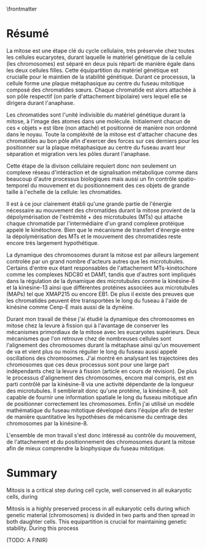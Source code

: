 \frontmatter

# Résumé

La mitose est une étape clé du cycle cellulaire, très préservée chez toutes les cellules eucaryotes, durant laquelle le matériel génétique de la cellule (les chromosomes) est séparé en deux puis réparti de manière égale dans les deux cellules filles. Cette équipartition du matériel génétique est crucialle pour le maintien de la stabilité génétique. Durant ce processus, la cellule forme une plaque métaphasique au centre du fuseau mitotique composé des chromatides sœurs. Chaque chromatide est alors attachée à son pôle respectif (on parle d'attachement bipolaire) vers lequel elle se dirigera durant l'anaphase.

Les chromatides sont l'unité indivisible du matériel génétique durant la mitose, à l'image des atomes dans une molécule. Initialement chacun de ces « objets » est libre (non attaché) et positionné de manière non ordonné dans le noyau. Toute la compléxité de la mitose est d'attacher chacune des chromatides au bon pôle afin d'exercer des forces sur ces derniers pour les positionner sur la plaque métaphasique au centre du fuseau avant leur séparation et migration vers les pôles durant l'anaphase.

Cette étape de la divison cellulaire requiert donc non seulement un complexe réseau d'intéraction et de signalisation métabolique comme dans beaucoup d'autre processus biologiques mais aussi un fin contrôle spatio-temporel du mouvement et du positionnement des ces objets de grande taille à l'echelle de la cellule: les chromatides.

Il est à ce jour clairement établi qu'une grande partie de l'énergie nécessaire au mouvement des chromatides durant la mitose provient de la dépolymérisation de l'extrémité + des microtubules (MTs) qui attache chaque chromatide par l'intermédiaire d'un grand complexe protéique appelé le kinétochore. Bien que le mécanisme de transfert d'énergie entre la dépolymérisation des MTs et le mouvement des chromatides reste encore très largement hypothétique.

La dynamique des chromosomes durant la mitose est par ailleurs largement controlée par un grand nombre d'acteurs autres que les microtubules. Certains d'entre eux étant responsables de l'attachement MTs-kinétochore comme les complexes NDC80 et DAM1, tandis que d'autres sont impliqués dans la régulation de la dynamique des microtubules comme la kinésine-8 et la kinésine-13 ainsi que différentes protéines associées aux microtubules (MAPs) tel que XMAP215 ou encore EB1. De plus il existe des preuves que les chromatides peuvent être transportées le long du fuseau à l'aide de kinésine comme Cenp-E mais aussi de la dynéine.

Durant mon travail de thèse j'ai étudié la dynamique des chromosomes en mitose chez la levure à fission qui à l'avantage de conserver les mécanismes primordiaux de la mitose avec les eucaryotes supèrieurs. Deux mécanismes que l'on retrouve chez de nombreuses cellules sont l'alignement des chromosomes durant la métaphase ainsi qu'un mouvement de va et vient plus ou moins régulier le long du fuseau aussi appelé oscillations des chromosomes. J'ai montré en analysant les trajectoires des chromosomes que ces deux processus sont pour une large part indépendants chez la levure à fission (article en cours de révision). De plus le processus d'alignement des chromosomes, encore mal compris, est en parti contrôlé par la kinésine-8 via une activité dépendante de la longueur des microtubules. Il semblerait donc qu'une protéine, la kinésine-8, soit capable de fournir une information spatiale le long du fuseau mitotique afin de positionner correctement les chromosomes. Enfin j'ai utilisé un modèle mathématique du fuseau mitotique développé dans l'équipe afin de tester de manière quantitative les hypothèses de mécanisme du centrage des chromosomes par la kinésine-8.

L'ensemble de mon travail s'est donc intéressé au contrôle du mouvement, de l'attachement et du positionnement des chromosomes durant la mitose afin de mieux comprendre la biophysique du fuseau mitotique.

# Summary

Mitosis is a critical step during cell cycle, well conserved in all eukaryotic cells, during

Mitosis is a highly preserved process in all eukaryotic cells during which genetic material (chromosomes) is divided in two parts and then spread in both daughter cells. This equipartition is crucial for maintaining genetic stability. During this process

(TODO: A FINIR)
